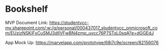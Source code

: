 # Bookshelf

MVP Document Link: https://studentvcc-my.sharepoint.com/:w:/g/personal/000437017_studentvcc_onmicrosoft_com/EUzizNSKiFxCuSMJ3dIlVFwBN4zmp_uvcc76P7STxL0sqA?e=dGGEdJ

App Mock Up:
https://marvelapp.com/prototype/68i7c9e/screen/82156076
